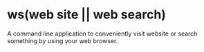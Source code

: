# ws(web site || web search)
A command line application to conveniently visit website or search something by using your web browser.
